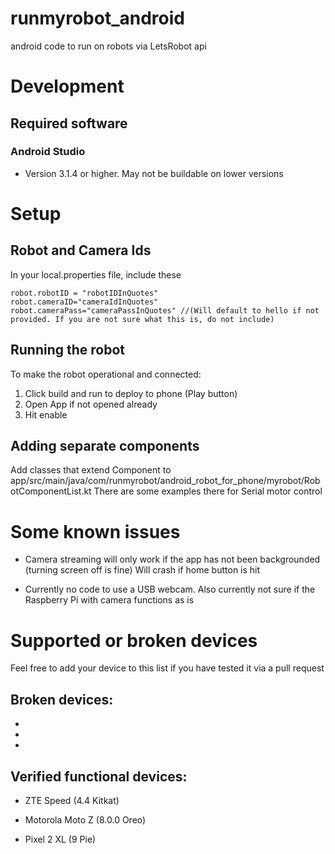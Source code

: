 # runmyrobot_android
android code to run on robots via LetsRobot api

# Development

## Required software

### Android Studio
- Version 3.1.4 or higher. May not be buildable on lower versions

# Setup

## Robot and Camera Ids

In your local.properties file, include these

```
robot.robotID = "robotIDInQuotes"
robot.cameraID="cameraIdInQuotes"
robot.cameraPass="cameraPassInQuotes" //(Will default to hello if not provided. If you are not sure what this is, do not include)
```

## Running the robot

To make the robot operational and connected:
 1. Click build and run to deploy to phone (Play button)
 2. Open App if not opened already
 3. Hit enable

## Adding separate components

Add classes that extend Component to app/src/main/java/com/runmyrobot/android_robot_for_phone/myrobot/RobotComponentList.kt
There are some examples there for Serial motor control

# Some known issues

- Camera streaming will only work if the app has not been backgrounded (turning screen off is fine)
Will crash if home button is hit

- Currently no code to use a USB webcam. Also currently not sure if the Raspberry Pi with camera functions as is


# Supported or broken devices

Feel free to add your device to this list if you have tested it via a pull request

## Broken devices:

-
-
-

## Verified functional devices:

- ZTE Speed (4.4 Kitkat)

- Motorola Moto Z (8.0.0 Oreo)

- Pixel 2 XL (9 Pie)





